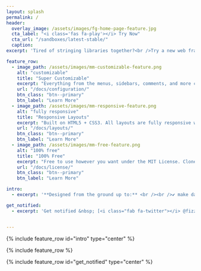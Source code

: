 ```yaml
---
layout: splash
permalink: /
header:
  overlay_image: /assets/images/fg-home-page-feature.jpg
  cta_label: "<i class='fas fa-play'></i> Try Now"
  cta_url: "/sandboxes/latest-stable/"
  caption:
excerpt: 'Tired of stringing libraries together?<br />Try a new web framework that does complex things, easily.<br /> {::nomarkdown}<small><a href="https://github.com/davidedc/Fizzygum">Open-source (MIT-licenced) on github <i class="fab fa-github" aria-hidden="true"></i></a></small>{:/nomarkdown}<br /> <small><a href="/docs/intro/">Watch/read the intro⚡</a></small>'

feature_row:
  - image_path: /assets/images/mm-customizable-feature.png
    alt: "customizable"
    title: "Super Customizable"
    excerpt: "Everything from the menus, sidebars, comments, and more can be configured or set with YAML Front Matter."
    url: "/docs/configuration/"
    btn_class: "btn--primary"
    btn_label: "Learn More"
  - image_path: /assets/images/mm-responsive-feature.png
    alt: "fully responsive"
    title: "Responsive Layouts"
    excerpt: "Built on HTML5 + CSS3. All layouts are fully responsive with helpers to augment your content."
    url: "/docs/layouts/"
    btn_class: "btn--primary"
    btn_label: "Learn More"
  - image_path: /assets/images/mm-free-feature.png
    alt: "100% free"
    title: "100% Free"
    excerpt: "Free to use however you want under the MIT License. Clone it, fork it, customize it, whatever!"
    url: "/docs/license/"
    btn_class: "btn--primary"
    btn_label: "Learn More"

intro:
  - excerpt: '**Designed from the ground up to:** <br /><br />✔ make dashboards and visualise data (plots, maps, ...) <br />✔ author, organise and navigate documents <br />✔ insert dynamic calculations anywhere, via simple drag & drop <br />✔ make custom utilities visually (no coding required) <br />✔ use internal development tools to customise anything, as it runs<br />✔ do all of the above, concurrently'

get_notified:
  - excerpt: 'Get notified &nbsp; [<i class="fab fa-twitter"></i> @fizzygum](https://twitter.com/fizzygum){: .btn .btn--twitter}'


---
```


{% include feature_row id="intro" type="center" %}

{% include feature_row %}

{% include feature_row id="get_notified" type="center" %}
